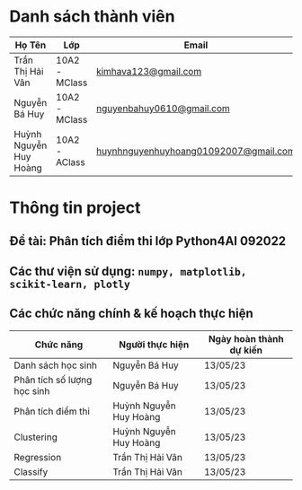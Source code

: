 # Danh sách thành viên
Họ Tên|Lớp|Email
-|-|-
Trần Thị Hải Vân|10A2 - MClass|kimhava123@gmail.com
Nguyễn Bá Huy|10A2 - MClass|nguyenbahuy0610@gmail.com
Huỳnh Nguyễn Huy Hoàng|10A2 - AClass|huynhnguyenhuyhoang01092007@gmail.com

# Thông tin project
## Đề tài: Phân tích điểm thi lớp Python4AI 092022
## Các thư viện sử dụng: `numpy, matplotlib, scikit-learn, plotly`

## Các chức năng chính & kế hoạch thực hiện

Chức năng|Người thực hiện|Ngày hoàn thành dự kiến
-|-|-
Danh sách học sinh|Nguyễn Bá Huy|13/05/23
Phân tích số lượng học sinh|Nguyễn Bá Huy|13/05/23
Phân tích điểm thi|Huỳnh Nguyễn Huy Hoàng|13/05/23
Clustering|Huỳnh Nguyễn Huy Hoàng|13/05/23
Regression|Trần Thị Hải Vân|13/05/23
Classify|Trần Thị Hải Vân|13/05/23

